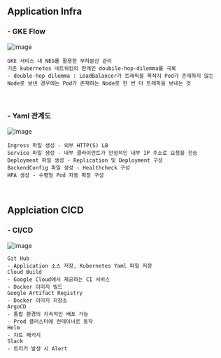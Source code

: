 ## Application Infra
### - GKE Flow
![image](https://user-images.githubusercontent.com/117608997/215800467-3bc59726-7cb6-4450-9547-c4a77c7501e2.png)
```
GKE 서비스 내 NEG를 활용한 부하분산 관리
기존 kubernetes 네트워킹의 한계인 doubile-hop-dilemma를 극복
- double-hop dilemma : LoadBalancer가 트래픽을 목적지 Pod가 존재하지 않는 Node로 보낸 경우에는 Pod가 존재하는 Node로 한 번 더 트래픽을 보내는 것
```

</br>

### - Yaml 관계도
![image](https://user-images.githubusercontent.com/117608997/215800791-e37f87b3-8a36-4b9e-a89c-83ab0d06a8f1.png)
```
Ingress 파일 생성 - 외부 HTTP(S) LB
Service 파일 생성 - 내부 클라이언트가 안정적인 내부 IP 주소로 요청을 전송
Deployment 파일 생성 - Replication 및 Deployment 구성
BackendConfig 파일 생성 - Healthcheck 구성
HPA 생성 - 수평형 Pod 자동 확장 구성
```

</br>

## Applciation CICD
### - CI/CD
![image](https://user-images.githubusercontent.com/117608997/215807611-cf107c2c-cfec-48a8-9eb5-761d6e179356.png)
```
Git Hub
- Application 소스 저장, Kubernetes Yaml 파일 저장
Cloud Build
- Google Cloud에서 제공하는 CI 서비스
- Docker 이미지 빌드
Google Artifact Registry
- Docker 이미지 저장소
ArgoCD
- 통합 환경의 지속적인 배포 가능
- Prod 클러스터에 컨테이너로 동작
Helm
- 차트 패키지
Slack
- 트리거 발생 시 Alert
```


